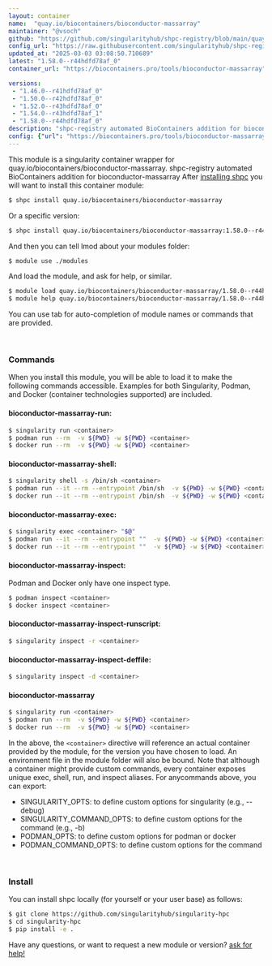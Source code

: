 ```yaml
---
layout: container
name:  "quay.io/biocontainers/bioconductor-massarray"
maintainer: "@vsoch"
github: "https://github.com/singularityhub/shpc-registry/blob/main/quay.io/biocontainers/bioconductor-massarray/container.yaml"
config_url: "https://raw.githubusercontent.com/singularityhub/shpc-registry/main/quay.io/biocontainers/bioconductor-massarray/container.yaml"
updated_at: "2025-03-03 03:08:50.710689"
latest: "1.58.0--r44hdfd78af_0"
container_url: "https://biocontainers.pro/tools/bioconductor-massarray"

versions:
 - "1.46.0--r41hdfd78af_0"
 - "1.50.0--r42hdfd78af_0"
 - "1.52.0--r43hdfd78af_0"
 - "1.54.0--r43hdfd78af_1"
 - "1.58.0--r44hdfd78af_0"
description: "shpc-registry automated BioContainers addition for bioconductor-massarray"
config: {"url": "https://biocontainers.pro/tools/bioconductor-massarray", "maintainer": "@vsoch", "description": "shpc-registry automated BioContainers addition for bioconductor-massarray", "latest": {"1.58.0--r44hdfd78af_0": "sha256:5517c6da9ed6b22f0125aa1185c3f2b6ddb8dab5b7f23009d2fa24a257166366"}, "tags": {"1.46.0--r41hdfd78af_0": "sha256:20747a2d7aa4032e5f51aca8c6175dd512c47be519ad0dc35c06984535ab443b", "1.50.0--r42hdfd78af_0": "sha256:34145b3900f59b939f65e395176430414939e89fa064be23eee2e1eb21adf60d", "1.52.0--r43hdfd78af_0": "sha256:cb77379dd24d78206d1db21f42c1bc61525fdc1c4453758f4ebad8b8dba93711", "1.54.0--r43hdfd78af_1": "sha256:0ffe5dc4ccc5cc0f1c52f8aa4dde1472eb2d1d22717579a93f0a618e968052f5", "1.58.0--r44hdfd78af_0": "sha256:5517c6da9ed6b22f0125aa1185c3f2b6ddb8dab5b7f23009d2fa24a257166366"}, "docker": "quay.io/biocontainers/bioconductor-massarray"}
---
```


This module is a singularity container wrapper for quay.io/biocontainers/bioconductor-massarray.
shpc-registry automated BioContainers addition for bioconductor-massarray
After [installing shpc](#install) you will want to install this container module:


```bash
$ shpc install quay.io/biocontainers/bioconductor-massarray
```

Or a specific version:

```bash
$ shpc install quay.io/biocontainers/bioconductor-massarray:1.58.0--r44hdfd78af_0
```

And then you can tell lmod about your modules folder:

```bash
$ module use ./modules
```

And load the module, and ask for help, or similar.

```bash
$ module load quay.io/biocontainers/bioconductor-massarray/1.58.0--r44hdfd78af_0
$ module help quay.io/biocontainers/bioconductor-massarray/1.58.0--r44hdfd78af_0
```

You can use tab for auto-completion of module names or commands that are provided.

<br>

### Commands

When you install this module, you will be able to load it to make the following commands accessible.
Examples for both Singularity, Podman, and Docker (container technologies supported) are included.

#### bioconductor-massarray-run:

```bash
$ singularity run <container>
$ podman run --rm  -v ${PWD} -w ${PWD} <container>
$ docker run --rm  -v ${PWD} -w ${PWD} <container>
```

#### bioconductor-massarray-shell:

```bash
$ singularity shell -s /bin/sh <container>
$ podman run --it --rm --entrypoint /bin/sh  -v ${PWD} -w ${PWD} <container>
$ docker run --it --rm --entrypoint /bin/sh  -v ${PWD} -w ${PWD} <container>
```

#### bioconductor-massarray-exec:

```bash
$ singularity exec <container> "$@"
$ podman run --it --rm --entrypoint ""  -v ${PWD} -w ${PWD} <container> "$@"
$ docker run --it --rm --entrypoint ""  -v ${PWD} -w ${PWD} <container> "$@"
```

#### bioconductor-massarray-inspect:

Podman and Docker only have one inspect type.

```bash
$ podman inspect <container>
$ docker inspect <container>
```

#### bioconductor-massarray-inspect-runscript:

```bash
$ singularity inspect -r <container>
```

#### bioconductor-massarray-inspect-deffile:

```bash
$ singularity inspect -d <container>
```



#### bioconductor-massarray

```bash
$ singularity run <container>
$ podman run --rm  -v ${PWD} -w ${PWD} <container>
$ docker run --rm  -v ${PWD} -w ${PWD} <container>
```


In the above, the `<container>` directive will reference an actual container provided
by the module, for the version you have chosen to load. An environment file in the
module folder will also be bound. Note that although a container
might provide custom commands, every container exposes unique exec, shell, run, and
inspect aliases. For anycommands above, you can export:

 - SINGULARITY_OPTS: to define custom options for singularity (e.g., --debug)
 - SINGULARITY_COMMAND_OPTS: to define custom options for the command (e.g., -b)
 - PODMAN_OPTS: to define custom options for podman or docker
 - PODMAN_COMMAND_OPTS: to define custom options for the command

<br>

### Install

You can install shpc locally (for yourself or your user base) as follows:

```bash
$ git clone https://github.com/singularityhub/singularity-hpc
$ cd singularity-hpc
$ pip install -e .
```

Have any questions, or want to request a new module or version? [ask for help!](https://github.com/singularityhub/singularity-hpc/issues)
